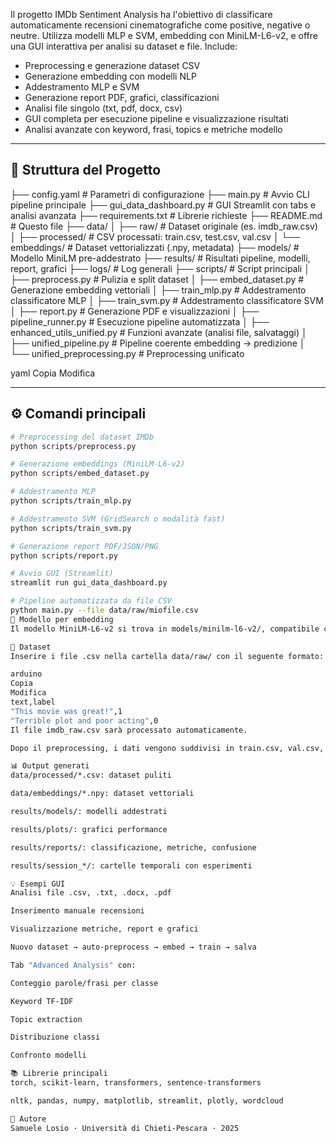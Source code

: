 

Il progetto IMDb Sentiment Analysis ha l'obiettivo di classificare automaticamente recensioni cinematografiche come positive, negative o neutre. Utilizza modelli MLP e SVM, embedding con MiniLM-L6-v2, e offre una GUI interattiva per analisi su dataset e file. Include:

* Preprocessing e generazione dataset CSV
* Generazione embedding con modelli NLP
* Addestramento MLP e SVM
* Generazione report PDF, grafici, classificazioni
* Analisi file singolo (txt, pdf, docx, csv)
* GUI completa per esecuzione pipeline e visualizzazione risultati
* Analisi avanzate con keyword, frasi, topics e metriche modello

---

## 📁 Struttura del Progetto

├── config.yaml # Parametri di configurazione
├── main.py # Avvio CLI pipeline principale
├── gui_data_dashboard.py # GUI Streamlit con tabs e analisi avanzata
├── requirements.txt # Librerie richieste
├── README.md # Questo file
├── data/
│ ├── raw/ # Dataset originale (es. imdb_raw.csv)
│ ├── processed/ # CSV processati: train.csv, test.csv, val.csv
│ └── embeddings/ # Dataset vettorializzati (.npy, metadata)
├── models/ # Modello MiniLM pre-addestrato
├── results/ # Risultati pipeline, modelli, report, grafici
├── logs/ # Log generali
├── scripts/ # Script principali
│ ├── preprocess.py # Pulizia e split dataset
│ ├── embed_dataset.py # Generazione embedding vettoriali
│ ├── train_mlp.py # Addestramento classificatore MLP
│ ├── train_svm.py # Addestramento classificatore SVM
│ ├── report.py # Generazione PDF e visualizzazioni
│ ├── pipeline_runner.py # Esecuzione pipeline automatizzata
│ ├── enhanced_utils_unified.py # Funzioni avanzate (analisi file, salvataggi)
│ ├── unified_pipeline.py # Pipeline coerente embedding → predizione
│ └── unified_preprocessing.py # Preprocessing unificato

yaml
Copia
Modifica

---

## ⚙️ Comandi principali

```bash
# Preprocessing del dataset IMDb
python scripts/preprocess.py

# Generazione embeddings (MiniLM-L6-v2)
python scripts/embed_dataset.py

# Addestramento MLP
python scripts/train_mlp.py

# Addestramento SVM (GridSearch o modalità fast)
python scripts/train_svm.py

# Generazione report PDF/JSON/PNG
python scripts/report.py

# Avvio GUI (Streamlit)
streamlit run gui_data_dashboard.py

# Pipeline automatizzata da file CSV
python main.py --file data/raw/miofile.csv
🧠 Modello per embedding
Il modello MiniLM-L6-v2 si trova in models/minilm-l6-v2/, compatibile con sentence-transformers.

🧪 Dataset
Inserire i file .csv nella cartella data/raw/ con il seguente formato:

arduino
Copia
Modifica
text,label
"This movie was great!",1
"Terrible plot and poor acting",0
Il file imdb_raw.csv sarà processato automaticamente.

Dopo il preprocessing, i dati vengono suddivisi in train.csv, val.csv, test.csv nella cartella data/processed/.

📊 Output generati
data/processed/*.csv: dataset puliti

data/embeddings/*.npy: dataset vettoriali

results/models/: modelli addestrati

results/plots/: grafici performance

results/reports/: classificazione, metriche, confusione

results/session_*/: cartelle temporali con esperimenti

💡 Esempi GUI
Analisi file .csv, .txt, .docx, .pdf

Inserimento manuale recensioni

Visualizzazione metriche, report e grafici

Nuovo dataset → auto-preprocess → embed → train → salva

Tab "Advanced Analysis" con:

Conteggio parole/frasi per classe

Keyword TF-IDF

Topic extraction

Distribuzione classi

Confronto modelli

📚 Librerie principali
torch, scikit-learn, transformers, sentence-transformers

nltk, pandas, numpy, matplotlib, streamlit, plotly, wordcloud

👤 Autore
Samuele Losio · Università di Chieti-Pescara · 2025
